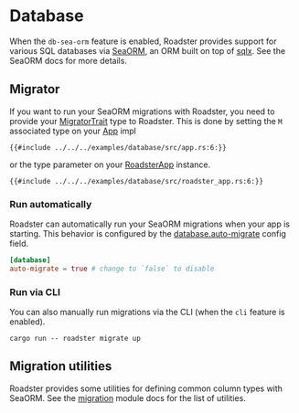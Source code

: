 # Database

When the `db-sea-orm` feature is enabled, Roadster provides support for various SQL databases
via [SeaORM](https://docs.rs/sea-orm/1.1.4/sea_orm/), an ORM built on top of [sqlx](https://docs.rs/sqlx/latest/sqlx/).
See the SeaORM docs for more details.

## Migrator

If you want to run your SeaORM migrations with Roadster, you need to provide
your [MigratorTrait](https://docs.rs/sea-orm-migration/1.1.4/sea_orm_migration/migrator/trait.MigratorTrait.html) type
to Roadster. This is done by setting the `M` associated type on
your [App](https://docs.rs/roadster/latest/roadster/app/trait.App.html) impl

```rust,ignore
{{#include ../../../examples/database/src/app.rs:6:}}
```

or the type parameter on
your [RoadsterApp](https://docs.rs/roadster/latest/roadster/app/struct.RoadsterApp.html) instance.

```rust,ignore
{{#include ../../../examples/database/src/roadster_app.rs:6:}}
```

### Run automatically

Roadster can automatically run your SeaORM migrations when your app is starting. This behavior is configured by the
[database.auto-migrate](https://docs.rs/roadster/latest/roadster/config/database/struct.Database.html#structfield.auto_migrate)
config field.

```toml
[database]
auto-migrate = true # change to `false` to disable
```

### Run via CLI

You can also manually run migrations via the CLI (when the `cli` feature is enabled).

```shell
cargo run -- roadster migrate up
```

## Migration utilities

Roadster provides some utilities for defining common column types with SeaORM. See
the [migration](https://docs.rs/roadster/latest/roadster/migration/index.html) module docs for the list of
utilities.

